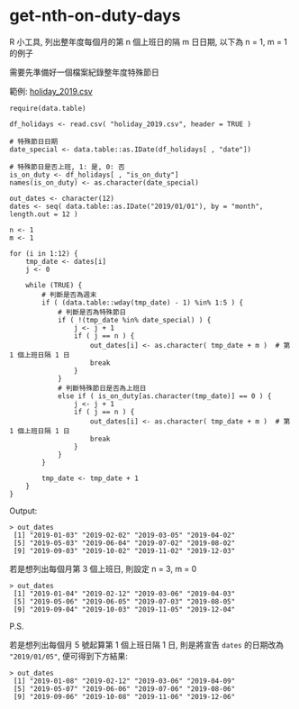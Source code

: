 # get-nth-on-duty-days
R 小工具, 列出整年度每個月的第 n 個上班日的隔 m 日日期, 以下為 n = 1, m = 1 的例子

需要先準備好一個檔案紀錄整年度特殊節日

範例: [holiday_2019.csv](https://drive.google.com/open?id=15zSgQuQZSDLyo8EKrq-Tq0Znroup98Ek)

```
require(data.table)

df_holidays <- read.csv( "holiday_2019.csv", header = TRUE )

# 特殊節日日期
date_special <- data.table::as.IDate(df_holidays[ , "date"])

# 特殊節日是否上班, 1: 是, 0: 否
is_on_duty <- df_holidays[ , "is_on_duty"]
names(is_on_duty) <- as.character(date_special)

out_dates <- character(12)
dates <- seq( data.table::as.IDate("2019/01/01"), by = "month", length.out = 12 )

n <- 1
m <- 1

for (i in 1:12) {
	tmp_date <- dates[i]
	j <- 0
	
	while (TRUE) {
		# 判斷是否為週末
		if ( (data.table::wday(tmp_date) - 1) %in% 1:5 ) {
			# 判斷是否為特殊節日
			if ( !(tmp_date %in% date_special) ) {
				j <- j + 1
				if ( j == n ) {
					out_dates[i] <- as.character( tmp_date + m )  # 第 1 個上班日隔 1 日
					break
				}
			}
			# 判斷特殊節日是否為上班日
			else if ( is_on_duty[as.character(tmp_date)] == 0 ) {
				j <- j + 1
				if ( j == n ) {
					out_dates[i] <- as.character( tmp_date + m )  # 第 1 個上班日隔 1 日
					break
				}
			}
		}
		
		tmp_date <- tmp_date + 1
	}
}
```

Output:
```
> out_dates
 [1] "2019-01-03" "2019-02-02" "2019-03-05" "2019-04-02"
 [5] "2019-05-03" "2019-06-04" "2019-07-02" "2019-08-02"
 [9] "2019-09-03" "2019-10-02" "2019-11-02" "2019-12-03"
```

若是想列出每個月第 3 個上班日, 則設定 n = 3, m = 0
```
> out_dates
 [1] "2019-01-04" "2019-02-12" "2019-03-06" "2019-04-03"
 [5] "2019-05-06" "2019-06-05" "2019-07-03" "2019-08-05"
 [9] "2019-09-04" "2019-10-03" "2019-11-05" "2019-12-04"
```

P.S.

若是想列出每個月 5 號起算第 1 個上班日隔 1 日, 則是將宣告 ```dates``` 的日期改為 ```"2019/01/05"```, 便可得到下方結果:
```
> out_dates
 [1] "2019-01-08" "2019-02-12" "2019-03-06" "2019-04-09"
 [5] "2019-05-07" "2019-06-06" "2019-07-06" "2019-08-06"
 [9] "2019-09-06" "2019-10-08" "2019-11-06" "2019-12-06"
```
